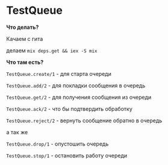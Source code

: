 # TestQueue

**Что делать?**

Качаем с гита

делаем `mix deps.get && iex -S mix`

**Что там есть?**

`TestQueue.create/1` - для старта очереди

`TestQueue.add/2` - для покладки сообщения в очередь

`TestQueue.get/2` - для получения сообщения из очереди

`TestQueue.ack/2` - что бы подтвердить обработку

`TestQueue.reject/2` - вернуть сообщение обратно в очередь

а так же

`TestQueue.drop/1` - опустошить очередь

`TestQueue.stop/1` - остановить работу очереди

